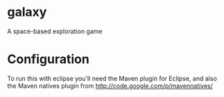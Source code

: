 galaxy
======

A space-based exploration game

Configuration
=============

To run this with eclipse you'll need the Maven plugin for Eclipse, and also the Maven natives plugin from http://code.google.com/p/mavennatives/